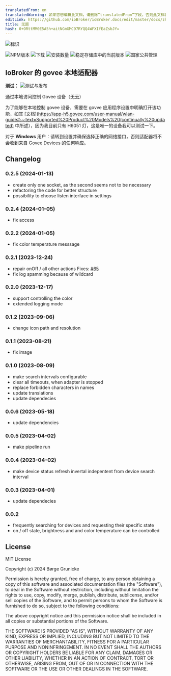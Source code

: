 ```yaml
---
translatedFrom: en
translatedWarning: 如果您想编辑此文档，请删除“translatedFrom”字段，否则此文档将再次自动翻译
editLink: https://github.com/ioBroker/ioBroker.docs/edit/master/docs/zh-cn/adapterref/iobroker.govee-local/README.md
title: 无题
hash: 0+ORttMM0E5A5h+aitNGmGMC97RYQQ4WFXIfEaZsbJY=
---
```

![标识](../../../en/adapterref/iobroker.govee-local/admin/govee-local.png)

![NPM版本](https://img.shields.io/npm/v/iobroker.govee-local.svg)
![下载](https://img.shields.io/npm/dm/iobroker.govee-local.svg)
![安装数量](https://iobroker.live/badges/govee-local-installed.svg)
![稳定存储库中的当前版本](https://iobroker.live/badges/govee-local-stable.svg)
![国家公共管理](https://nodei.co/npm/iobroker.govee-local.png?downloads=true)

## IoBroker 的 govee 本地适配器
**测试：** ![测试与发布](https://github.com/boergegrunicke/ioBroker.govee-local/workflows/Test%20and%20Release/badge.svg)

通过本地访问控制 Govee 设备（无云）

为了能够在本地控制 govee 设备，需要在 govve 应用程序设置中明确打开该功能，如其 [文档](<https://app-h5.govee.com/user-manual/wlan-guide#:~:text=Supported%20Product%20Models%20(continually%20updated)> 中所述），因为我目前只有 H6051 灯，这是唯一的设备我可以测试一下。

对于 **Windows** 用户：请转到设置并确保选择正确的网络接口，否则适配器将不会收到来自 Govee Devices 的任何响应。

## Changelog

<!--
	Placeholder for the next version (at the beginning of the line):
	### **WORK IN PROGRESS**
-->
### 0.2.5 (2024-01-13)

-   create only one socket, as the second seems not to be necessary
-   refactoring the code for better structure
-   possibility to choose listen interface in settings

### 0.2.4 (2024-01-05)

-   fix access

### 0.2.2 (2024-01-05)

-   fix color temperature messsage

### 0.2.1 (2023-12-24)

-   repair onOff / all other actions Fixes: [#65](https://github.com/boergegrunicke/ioBroker.govee-local/issues/65)
-   fix log spamming because of wildcard

### 0.2.0 (2023-12-17)

-   support controlling the color
-   extended logging mode

### 0.1.2 (2023-09-06)

-   change icon path and resolution

### 0.1.1 (2023-08-21)

-   fix image

### 0.1.0 (2023-08-09)

-   make search intervals configurable
-   clear all timeouts, when adapter is stopped
-   replace forbidden characters in names
-   update translations
-   update dependecies

### 0.0.6 (2023-05-18)

-   update dependencies

### 0.0.5 (2023-04-02)

-   make pipeline run

### 0.0.4 (2023-04-02)

-   make device status refresh invertal indepentent from device search interval

### 0.0.3 (2023-04-01)

-   update dependecies

### 0.0.2

-   frequently searching for devices and requesting their specific state
-   on / off state, brightness and and color temperature can be controlled

## License

MIT License

Copyright (c) 2024 Børge Grunicke

Permission is hereby granted, free of charge, to any person obtaining a copy
of this software and associated documentation files (the "Software"), to deal
in the Software without restriction, including without limitation the rights
to use, copy, modify, merge, publish, distribute, sublicense, and/or sell
copies of the Software, and to permit persons to whom the Software is
furnished to do so, subject to the following conditions:

The above copyright notice and this permission notice shall be included in all
copies or substantial portions of the Software.

THE SOFTWARE IS PROVIDED "AS IS", WITHOUT WARRANTY OF ANY KIND, EXPRESS OR
IMPLIED, INCLUDING BUT NOT LIMITED TO THE WARRANTIES OF MERCHANTABILITY,
FITNESS FOR A PARTICULAR PURPOSE AND NONINFRINGEMENT. IN NO EVENT SHALL THE
AUTHORS OR COPYRIGHT HOLDERS BE LIABLE FOR ANY CLAIM, DAMAGES OR OTHER
LIABILITY, WHETHER IN AN ACTION OF CONTRACT, TORT OR OTHERWISE, ARISING FROM,
OUT OF OR IN CONNECTION WITH THE SOFTWARE OR THE USE OR OTHER DEALINGS IN THE
SOFTWARE.